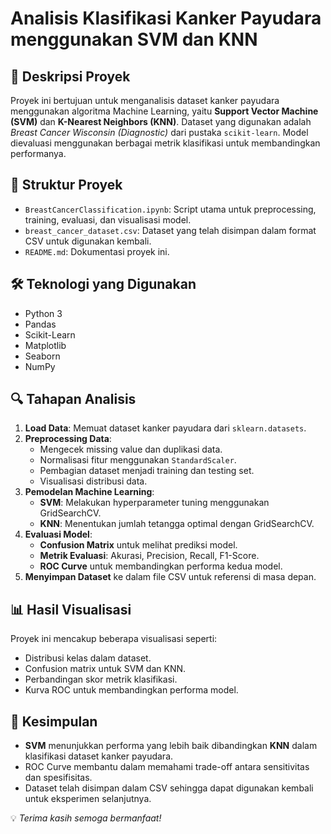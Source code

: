 # Analisis Klasifikasi Kanker Payudara menggunakan SVM dan KNN

## 📌 Deskripsi Proyek
Proyek ini bertujuan untuk menganalisis dataset kanker payudara menggunakan algoritma Machine Learning, yaitu **Support Vector Machine (SVM)** dan **K-Nearest Neighbors (KNN)**. Dataset yang digunakan adalah *Breast Cancer Wisconsin (Diagnostic)* dari pustaka `scikit-learn`. Model dievaluasi menggunakan berbagai metrik klasifikasi untuk membandingkan performanya.

## 📂 Struktur Proyek
- `BreastCancerClassification.ipynb`: Script utama untuk preprocessing, training, evaluasi, dan visualisasi model.
- `breast_cancer_dataset.csv`: Dataset yang telah disimpan dalam format CSV untuk digunakan kembali.
- `README.md`: Dokumentasi proyek ini.

## 🛠️ Teknologi yang Digunakan
- Python 3
- Pandas
- Scikit-Learn
- Matplotlib
- Seaborn
- NumPy

## 🔍 Tahapan Analisis
1. **Load Data**: Memuat dataset kanker payudara dari `sklearn.datasets`.
2. **Preprocessing Data**:
   - Mengecek missing value dan duplikasi data.
   - Normalisasi fitur menggunakan `StandardScaler`.
   - Pembagian dataset menjadi training dan testing set.
   - Visualisasi distribusi data.
3. **Pemodelan Machine Learning**:
   - **SVM**: Melakukan hyperparameter tuning menggunakan GridSearchCV.
   - **KNN**: Menentukan jumlah tetangga optimal dengan GridSearchCV.
4. **Evaluasi Model**:
   - **Confusion Matrix** untuk melihat prediksi model.
   - **Metrik Evaluasi**: Akurasi, Precision, Recall, F1-Score.
   - **ROC Curve** untuk membandingkan performa kedua model.
5. **Menyimpan Dataset** ke dalam file CSV untuk referensi di masa depan.

## 📊 Hasil Visualisasi
Proyek ini mencakup beberapa visualisasi seperti:
- Distribusi kelas dalam dataset.
- Confusion matrix untuk SVM dan KNN.
- Perbandingan skor metrik klasifikasi.
- Kurva ROC untuk membandingkan performa model.

## 📌 Kesimpulan
- **SVM** menunjukkan performa yang lebih baik dibandingkan **KNN** dalam klasifikasi dataset kanker payudara.
- ROC Curve membantu dalam memahami trade-off antara sensitivitas dan spesifisitas.
- Dataset telah disimpan dalam CSV sehingga dapat digunakan kembali untuk eksperimen selanjutnya.

💡 *Terima kasih semoga bermanfaat!*

